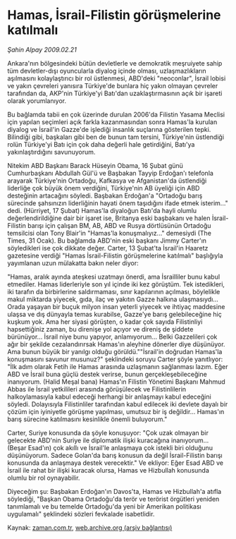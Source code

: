 # Hamas, İsrail-Filistin görüşmelerine katılmalı

*Şahin Alpay 2009.02.21*

<tr><td class="metin" colspan="2" style="padding-top: 20px; padding-left: 5px; padding-right: 10px;">Ankara'nın bölgesindeki bütün devletlerle ve demokratik meşruiyete sahip tüm devletler-dışı oyuncularla diyalog içinde olması, uzlaşmazlıkların aşılmasını kolaylaştırıcı bir rol üstlenmesi, ABD'deki "neoconlar", İsrail lobisi ve yakın çevreleri yanısıra Türkiye'de bunlara hiç yakın olmayan çevreler tarafından da, AKP'nin Türkiye'yi Batı'dan uzaklaştırmasının açık bir işareti olarak yorumlanıyor.</td></tr><tr><td class="metin" colspan="2" style="padding-top: 20px; padding-left: 5px; padding-right: 10px;"><p> Bu bağlamda tabii en çok üzerinde durulan 2006'da Filistin Yasama Meclisi için yapılan seçimleri açık farkla kazanmasından sonra Hamas'la kurulan diyalog ve İsrail'in Gazze'de işlediği insanlık suçlarına gösterilen tepki. Bilindiği gibi, başkaları gibi ben de bunun tam tersini, Türkiye'nin üstlendiği rolün Türkiye'yi Batı için çok daha değerli hale getirdiğini, Batı'ya yakınlaştırdığını savunuyorum.
<p>Nitekim ABD Başkanı Barack Hüseyin Obama, 16 Şubat günü Cumhurbaşkanı Abdullah Gül'ü ve Başbakan Tayyip Erdoğan'ı telefonla arayarak Türkiye'nin Ortadoğu, Kafkasya ve Afganistan'da üstlendiği liderliğe çok büyük önem verdiğini, Türkiye'nin AB üyeliği için ABD desteğinin artacağını söyledi. Başbakan Erdoğan'a "Ortadoğu barış sürecinde şahsınızın liderliğinin hayati önem taşıdığını ifade etmek isterim..." dedi. (Hürriyet, 17 Şubat) Hamas'la diyaloğun Batı'da hayli olumlu değerlendirildiğine dair bir işaret ise, Britanya eski başbakanı ve halen İsrail-Filistin barışı için çalışan BM, AB, ABD ve Rusya dörtlüsünün Ortadoğu temsilcisi olan Tony Blair'in "Hamas'la konuşmalıyız..." demesiydi (The Times, 31 Ocak). Bu bağlamda ABD'nin eski başkanı Jimmy Carter'ın söyledikleri ise çok dikkate değer. Carter, 13 Şubat'ta İsrail'in Haaretz gazetesine verdiği "Hamas İsrail-Filistin görüşmelerine katılmalı" başlığıyla yayımlanan uzun mülakatta bakın neler diyor:
<p>"Hamas, aralık ayında ateşkesi uzatmayı önerdi, ama İsrailliler bunu kabul etmediler. Hamas liderleriyle son yıl içinde iki kez görüştüm. Tek istedikleri, iki tarafın da birbirlerine saldırmaması, sınır kapılarının açılması, böylelikle makul miktarda yiyecek, gıda, ilaç ve yakıtın Gazze halkına ulaşmasıydı... Orada yaşayan bir buçuk milyon insan yeterli yiyecek ve ihtiyaç maddesine ulaşsa ve dış dünyayla temas kurabilse, Gazze'ye barış gelebileceğine hiç kuşkum yok. Ama her siyasi görüşten, o kadar çok sayıda Filistinliyi hapsettiğiniz zaman, bu direnişe yol açıyor ve direniş de şiddete bürünüyor... İsrail niye bunu yapıyor, anlamıyorum... Belki Gazzelileri çok ağır bir şekilde cezalandırırsak Hamas'ın aleyhine dönerler diye düşünüyor. Ama bunun büyük bir yanılgı olduğu görüldü.""İsrail'in doğrudan Hamas'la konuşmasını savunur musunuz?" şeklindeki soruyu Carter şöyle yanıtlıyor: "İlk adım olarak Fetih ile Hamas arasında uzlaşmanın sağlanması lazım. Eğer ABD ve İsrail buna güçlü destek verirse, bunun gerçekleşebileceğine inanıyorum. (Halid Meşal bana) Hamas'ın Filistin Yönetimi Başkanı Mahmud Abbas ile İsrail yetkilileri arasında görüşülecek ve Filistinlilerin halkoylamasıyla kabul edeceği herhangi bir anlaşmayı kabul edeceğini söyledi. Dolayısıyla Filistinliler tarafından kabul edilecek iki devlete dayalı bir çözüm için iyiniyetle görüşme yapılması, umutsuz bir iş değildir... Hamas'ın barış sürecine katılmasını kesinlikle önemli buluyorum."
<p>Carter, Suriye konusunda da şöyle konuşuyor: "Çok uzak olmayan bir gelecekte ABD'nin Suriye ile diplomatik ilişki kuracağına inanıyorum... (Beşar Esad'ın) çok akıllı ve İsrail'le anlaşmaya çok istekli biri olduğunu düşünüyorum. Sadece Golan'da barış konusun da değil İsrail-Filistin barışı konusunda da anlaşmaya destek verecektir." Ve ekliyor: Eğer Esad ABD ve İsrail ile rahat bir ilişki kuracak olursa, Hamas ve Hizbullah konusunda olumlu bir rol oynayabilir.
<p>Diyeceğim şu: Başbakan Erdoğan'ın Davos'ta, Hamas ve Hizbullah'a atıfla söylediği, "Başkan Obama Ortadoğu'da terör ve terörist örgütleri yeniden tanımlamalı ve bu temelde Ortadoğu'da yeni bir Amerikan politikası uygulamalı" şeklindeki sözleri fevkalade isabetlidir.<br/></p></p></p></p></p></td></tr>

Kaynak: [zaman.com.tr](http://zaman.com.tr/yazar.do?yazino=817595), [web.archive.org (arşiv bağlantısı)](http://web.archive.org/web/20090304150143/http://www.zaman.com.tr:80/yazar.do?yazino=817595)
